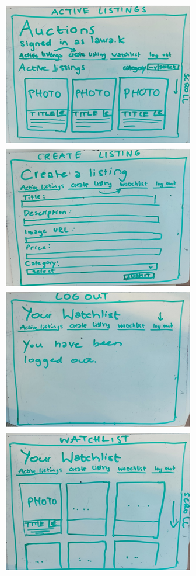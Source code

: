 ![Sketch of active listings page](/sketches/ACTIVELISTINGS.jpg)

![Sketch of create listing page](/sketches/CREATELISTING.jpg)

![Sketch of log out page](/sketches/LOGOUT.jpg)

![Sketch of watchlist page](/sketches/WATCHLIST.jpg)
